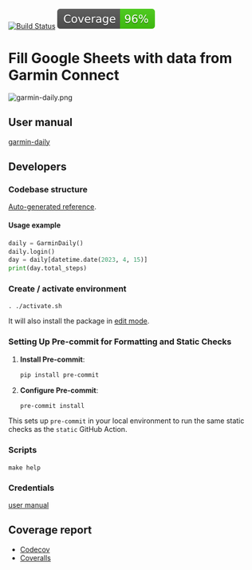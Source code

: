 [![Build Status](https://github.com/andgineer/garmin-daily/workflows/Test/badge.svg)](https://github.com/andgineer/garmin-daily/actions)
[![Coverage](https://raw.githubusercontent.com/andgineer/garmin-daily/python-coverage-comment-action-data/badge.svg)](https://htmlpreview.github.io/?https://github.com/andgineer/garmin-daily/blob/python-coverage-comment-action-data/htmlcov/index.html)
# Fill Google Sheets with data from Garmin Connect

![garmin-daily.png](https://andgineer.github.io/garmin-daily/en/garmin-daily.png)

## User manual

[garmin-daily](https://andgineer.github.io/garmin-daily/en/)

## Developers
### Codebase structure
[Auto-generated reference](https://andgineer.github.io/garmin-daily/docstrings/).

#### Usage example
```python
daily = GarminDaily()
daily.login()
day = daily[datetime.date(2023, 4, 15)]
print(day.total_steps)
```

### Create / activate environment
    . ./activate.sh

It will also install the package in [edit mode](https://realpython.com/what-is-pip/#installing-packages-in-editable-mode-to-ease-development).

### Setting Up Pre-commit for Formatting and Static Checks

1. **Install Pre-commit**:
   ```bash
   pip install pre-commit
   ```

2. **Configure Pre-commit**:
   ```bash
   pre-commit install
   ```

This sets up `pre-commit` in your local environment to run the same static checks as the `static` GitHub Action.

### Scripts
    make help

### Credentials
[user manual](https://andgineer.github.io/garmin-daily/en/#credentials)

## Coverage report
* [Codecov](https://app.codecov.io/gh/andgineer/garmin-daily/tree/main/src%2Fgarmin_daily)
* [Coveralls](https://coveralls.io/github/andgineer/garmin-daily)
